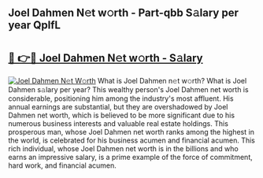 ## Joel Dahmen N𝚎t w𝚘rth - Part-qbb S𝚊lary per year QplfL

# <h2><a href="http://gc3kpv7.nevu.top/?p=Joel+Dahmen">🔗 👉🔴 Joel Dahmen N𝚎t w𝚘rth - S𝚊lary</a></h2>

[![Joel Dahmen N𝚎t W𝚘rth](https://i.imgur.com/Oavwk0R.jpeg)](http://gc3kpv7.nevu.top/?p=Joel+Dahmen)
What is Joel Dahmen n𝚎t w𝚘rth? What is Joel Dahmen s𝚊lary per year?
This wealthy person's Joel Dahmen net worth is considerable, positioning him among the industry's most affluent. His annual earnings are substantial, but they are overshadowed by Joel Dahmen net worth, which is believed to be more significant due to his numerous business interests and valuable real estate holdings. This prosperous man, whose Joel Dahmen net worth ranks among the highest in the world, is celebrated for his business acumen and financial acumen. This rich individual, whose Joel Dahmen net worth is in the billions and who earns an impressive salary, is a prime example of the force of commitment, hard work, and financial acumen.

